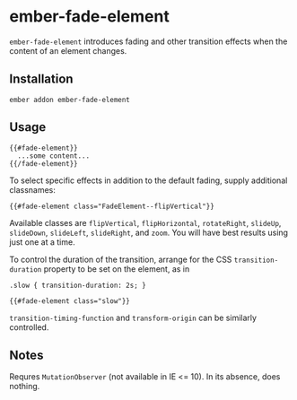 # ember-fade-element

`ember-fade-element` introduces fading and other transition effects when the content of an element changes.

## Installation

    ember addon ember-fade-element

## Usage

    {{#fade-element}}
      ...some content...
    {{/fade-element}}

To select specific effects in addition to the default fading, supply additional classnames:

    {{#fade-element class="FadeElement--flipVertical"}}

Available classes are `flipVertical`, `flipHorizontal`, `rotateRight`, `slideUp`, `slideDown`, `slideLeft`, `slideRight`, and `zoom`. You will have best results using just one at a time.

To control the duration of the transition, arrange for the CSS `transition-duration` property to be set on the element, as in

    .slow { transition-duration: 2s; }

    {{#fade-element class="slow"}}

`transition-timing-function` and `transform-origin` can be similarly controlled.

## Notes

Requres `MutationObserver` (not available in IE <= 10).
In its absence, does nothing.
